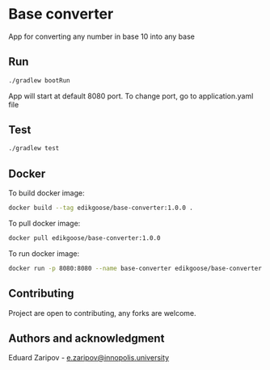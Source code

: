 # Base converter
App for converting any number in base 10 into any base

## Run

```bash
./gradlew bootRun
```
App will start at default 8080 port.
To change port, go to application.yaml file

## Test
```bash
./gradlew test
```

## Docker
To build docker image:
```bash
docker build --tag edikgoose/base-converter:1.0.0 .
```

To pull docker image:
```bash
docker pull edikgoose/base-converter:1.0.0 
```

To run docker image:
```bash
docker run -p 8080:8080 --name base-converter edikgoose/base-converter:1.0.0
```

## Contributing
Project are open to contributing, any forks are welcome.

## Authors and acknowledgment
Eduard Zaripov - e.zaripov@innopolis.university
